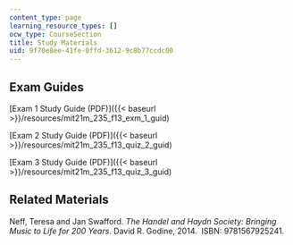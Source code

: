 ```yaml
---
content_type: page
learning_resource_types: []
ocw_type: CourseSection
title: Study Materials
uid: 9f70e8ee-41fe-0ffd-3612-9c8b77ccdc00
---
```


Exam Guides
-----------

[Exam 1 Study Guide (PDF)]({{< baseurl >}}/resources/mit21m_235_f13_exm_1_guid)

[Exam 2 Study Guide (PDF)]({{< baseurl >}}/resources/mit21m_235_f13_quiz_2_guid)

[Exam 3 Study Guide (PDF)]({{< baseurl >}}/resources/mit21m_235_f13_quiz_3_guid)

Related Materials
-----------------

Neff, Teresa and Jan Swafford. _The Handel and Haydn Society: Bringing Music to Life for 200 Years_. David R. Godine, 2014.  ISBN: 9781567925241.